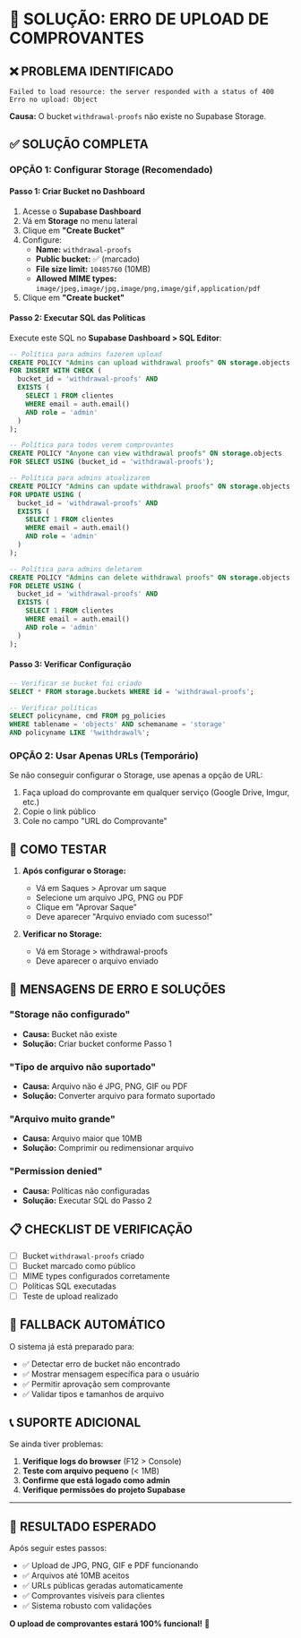 # 🔧 SOLUÇÃO: ERRO DE UPLOAD DE COMPROVANTES

## ❌ **PROBLEMA IDENTIFICADO**

```
Failed to load resource: the server responded with a status of 400
Erro no upload: Object
```

**Causa:** O bucket `withdrawal-proofs` não existe no Supabase Storage.

## ✅ **SOLUÇÃO COMPLETA**

### **OPÇÃO 1: Configurar Storage (Recomendado)**

#### **Passo 1: Criar Bucket no Dashboard**

1. Acesse o **Supabase Dashboard**
2. Vá em **Storage** no menu lateral
3. Clique em **"Create Bucket"**
4. Configure:
   - **Name:** `withdrawal-proofs`
   - **Public bucket:** ✅ (marcado)
   - **File size limit:** `10485760` (10MB)
   - **Allowed MIME types:** `image/jpeg,image/jpg,image/png,image/gif,application/pdf`
5. Clique em **"Create bucket"**

#### **Passo 2: Executar SQL das Políticas**

Execute este SQL no **Supabase Dashboard > SQL Editor**:

```sql
-- Política para admins fazerem upload
CREATE POLICY "Admins can upload withdrawal proofs" ON storage.objects
FOR INSERT WITH CHECK (
  bucket_id = 'withdrawal-proofs' AND
  EXISTS (
    SELECT 1 FROM clientes 
    WHERE email = auth.email() 
    AND role = 'admin'
  )
);

-- Política para todos verem comprovantes
CREATE POLICY "Anyone can view withdrawal proofs" ON storage.objects
FOR SELECT USING (bucket_id = 'withdrawal-proofs');

-- Política para admins atualizarem
CREATE POLICY "Admins can update withdrawal proofs" ON storage.objects
FOR UPDATE USING (
  bucket_id = 'withdrawal-proofs' AND
  EXISTS (
    SELECT 1 FROM clientes 
    WHERE email = auth.email() 
    AND role = 'admin'
  )
);

-- Política para admins deletarem
CREATE POLICY "Admins can delete withdrawal proofs" ON storage.objects
FOR DELETE USING (
  bucket_id = 'withdrawal-proofs' AND
  EXISTS (
    SELECT 1 FROM clientes 
    WHERE email = auth.email() 
    AND role = 'admin'
  )
);
```

#### **Passo 3: Verificar Configuração**

```sql
-- Verificar se bucket foi criado
SELECT * FROM storage.buckets WHERE id = 'withdrawal-proofs';

-- Verificar políticas
SELECT policyname, cmd FROM pg_policies 
WHERE tablename = 'objects' AND schemaname = 'storage'
AND policyname LIKE '%withdrawal%';
```

### **OPÇÃO 2: Usar Apenas URLs (Temporário)**

Se não conseguir configurar o Storage, use apenas a opção de URL:

1. Faça upload do comprovante em qualquer serviço (Google Drive, Imgur, etc.)
2. Copie o link público
3. Cole no campo "URL do Comprovante"

## 🎯 **COMO TESTAR**

1. **Após configurar o Storage:**
   - Vá em Saques > Aprovar um saque
   - Selecione um arquivo JPG, PNG ou PDF
   - Clique em "Aprovar Saque"
   - Deve aparecer "Arquivo enviado com sucesso!"

2. **Verificar no Storage:**
   - Vá em Storage > withdrawal-proofs
   - Deve aparecer o arquivo enviado

## 🚨 **MENSAGENS DE ERRO E SOLUÇÕES**

### **"Storage não configurado"**
- **Causa:** Bucket não existe
- **Solução:** Criar bucket conforme Passo 1

### **"Tipo de arquivo não suportado"**
- **Causa:** Arquivo não é JPG, PNG, GIF ou PDF
- **Solução:** Converter arquivo para formato suportado

### **"Arquivo muito grande"**
- **Causa:** Arquivo maior que 10MB
- **Solução:** Comprimir ou redimensionar arquivo

### **"Permission denied"**
- **Causa:** Políticas não configuradas
- **Solução:** Executar SQL do Passo 2

## 📋 **CHECKLIST DE VERIFICAÇÃO**

- [ ] Bucket `withdrawal-proofs` criado
- [ ] Bucket marcado como público
- [ ] MIME types configurados corretamente
- [ ] Políticas SQL executadas
- [ ] Teste de upload realizado

## 🔄 **FALLBACK AUTOMÁTICO**

O sistema já está preparado para:
- ✅ Detectar erro de bucket não encontrado
- ✅ Mostrar mensagem específica para o usuário
- ✅ Permitir aprovação sem comprovante
- ✅ Validar tipos e tamanhos de arquivo

## 📞 **SUPORTE ADICIONAL**

Se ainda tiver problemas:

1. **Verifique logs do browser** (F12 > Console)
2. **Teste com arquivo pequeno** (< 1MB)
3. **Confirme que está logado como admin**
4. **Verifique permissões do projeto Supabase**

---

## 🎯 **RESULTADO ESPERADO**

Após seguir estes passos:
- ✅ Upload de JPG, PNG, GIF e PDF funcionando
- ✅ Arquivos até 10MB aceitos
- ✅ URLs públicas geradas automaticamente
- ✅ Comprovantes visíveis para clientes
- ✅ Sistema robusto com validações

**O upload de comprovantes estará 100% funcional!** 🚀 
